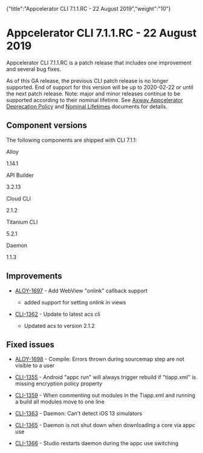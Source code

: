 {"title":"Appcelerator CLI 7.1.1.RC - 22 August 2019","weight":"10"} 

# Appcelerator CLI 7.1.1.RC - 22 August 2019

Appcelerator CLI 7.1.1.RC is a patch release that includes one improvement and several bug fixes.

As of this GA release, the previous CLI patch release is no longer supported. End of support for this version will be up to 2020-02-22 or until the next patch release. Note: major and minor releases continue to be supported according to their nominal lifetime. See [Axway Appcelerator Deprecation Policy](/docs/appc/AMPLIFY_Appcelerator_Services_Overview/Axway_Appcelerator_Deprecation_Policy/) and [Nominal Lifetimes](/docs/appc/AMPLIFY_Appcelerator_Services_Overview/Axway_Appcelerator_Product_Lifecycle/#NominalLifetimes) documents for details.

## Component versions

The following components are shipped with CLI 7.1.1:

Alloy

1.14.1

API Builder

3.2.13

Cloud CLI

2.1.2

Titanium CLI

5.2.1

Daemon

1.1.3

## Improvements

*   [ALOY-1697](https://jira.appcelerator.org/browse/ALOY-1697) - Add WebView "onlink" callback support
    
    *   added support for setting onlink in views
        
*   [CLI-1362](https://jira.appcelerator.org/browse/CLI-1362) - Update to latest acs cli
    
    *   Updated acs to version 2.1.2
        

## Fixed issues

*   [ALOY-1698](https://jira.appcelerator.org/browse/ALOY-1698) - Compile: Errors thrown during sourcemap step are not visible to a user
    
*   [CLI-1355](https://jira.appcelerator.org/browse/CLI-1355) - Android "appc run" will always trigger rebuild if "tiapp.xml" is missing encryption policy property
    
*   [CLI-1359](https://jira.appcelerator.org/browse/CLI-1359) - When commenting out modules in the Tiapp.xml and running a build all modules move to one line
    
*   [CLI-1363](https://jira.appcelerator.org/browse/CLI-1363) - Daemon: Can't detect iOS 13 simulators
    
*   [CLI-1365](https://jira.appcelerator.org/browse/CLI-1365) - Daemon is not shut down when downloading a core via appc use
    
*   [CLI-1366](https://jira.appcelerator.org/browse/CLI-1366) - Studio restarts daemon during the appc use switching
